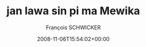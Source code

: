 ---
title: 'jan lawa sin pi ma Mewika'
posts: 20
hash: 'QcO5Cbcr'
author: 'François SCHWICKER'
date: 2008-11-06T15:54:02+00:00
sources:
  - https://tokipona.yahoogroups.narkive.com/QcO5Cbcr
---